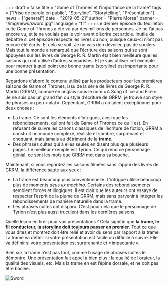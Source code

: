 +++
draft = false
title = "Game of Thrones et l'importance de la trame"
tags = ["Prise de parole en public", "Storyline", "Storytelling", "Présentation"]
news = ["general"]
date = "2019-05-21"
author = "Pierre Morsa"
banner = "/img/news/sword.jpg"
language = "fr"
+++
Le dernier épisode du feuilleton culte Game of Thrones a été vu par des millions de personnes. Je ne l’ai pas encore vu, et je ne voulais pas le voir avant d’écrire cet article. Inutile de débattre si cet épisode respecte les livres ou non, puisque ceux-ci n’ont pas encore été écrits. Et cela se voit. Je ne vais rien dévoiler, pas de spoilers. Mais tout le monde a remarqué que l’écriture des saisons qui se sont appuyées sur les livres de George R. R. Martin était bien meilleure que les saisons qui ont utilisé d’autres scénaristes. Et je vais utiliser cet exemple pour montrer à quel point une bonne trame (storyline) est importante pour une bonne présentation.
 
Regardons d’abord le contenu utilisé par les producteurs pour les premières saisons de Game of Thrones, issu de la série de livres de George R. R. Martin (GRRM), connue en anglais sous le nom « A Song of Ice and Fire ». Je ne suis pas un grand fan du style d’écriture de GRRM, je trouve son style de phrases un peu « plat ». Cependant, GRRM a un talent exceptionnel pour deux choses :

* La trame. Ce sont les éléments d’intrigues, ainsi que les rebondissements, qui ont fait de Game of Thrones ce qu’il est. En refusant de suivre les canons classiques de l’écriture de fiction, GRRM a construit un monde complexe, réaliste et sombre, surprenant et choquant, mais jamais au détriment de la **trame**.
* Des phrases cultes qui à elles seules en disent plus que plusieurs pages. Le meilleur exemple est Tyrion. Ce qui rend ce personnage génial, ce sont les mots que GRRM met dans sa bouche.

Maintenant, si vous regardez les saisons filmées sans l’appui des livres de GRRM, la différence saute aux yeux :

* La trame est beaucoup plus conventionnelle. L’intrigue utilise beaucoup plus de moments *deus ex machina*. Certains des rebondissements semblent forcés et illogiques. Il est clair que les auteurs ont essayé de respecter l’esprit de la plume de GRRM, mais sans parvenir à intégrer les rebondissements de manière naturelle dans la trame.
* Les phrases cultes ont disparu. C’est pour cela que le personnage de Tyrion n’est plus aussi truculent dans les dernières saisons.

Quelle leçon en tirer pour vos présentations ? Cela signifie que **la trame, le fil conducteur, la storyline doit toujours passer en premier**. Tout ce que vous dites et montrez doit être relié et avoir du sens par rapport à la trame. La trame va définir si votre présentation est facile ou difficile à suivre. Elle va définir si votre présentation est surprenante et « impactante ».

Bien sûr la trame n’est pas tout, comme l’usage de phrases cultes le démontre. Une présentation fait appel à bien plus : la qualité de l’orateur, la qualité des visuels, etc. Mais la trame en est l’épine dorsale, et ne doit pas être bâclée.

![Sword](/img/news/sword.jpg)
